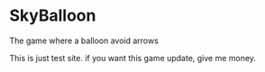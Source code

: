 # SkyBalloon
The game where a balloon avoid arrows

This is just test site.
if you want this game update, give me money.
